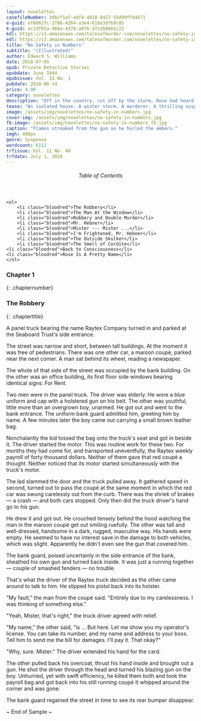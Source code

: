 ```yaml
---
layout: novelettes 
casefileNumber: 3dbcf1af-e8f4-4018-8427-55d99ffd4471
e-guid: af8662fc-2786-4264-a3e4-616e3d7b9c85
k-guid: ac1df65a-466a-4378-a8f6-d7cd566b5c22
kdl: https://s3.amazonaws.com/talesofmurder.com/novelettes/no-safety-in-numbers.mobi
edl: https://s3.amazonaws.com/talesofmurder.com/novelettes/no-safety-in-numbers.epub
title: "No Safety in Numbers"
subtitle: "(Illustrated)"
author: Edward S. Williams
date: 2018-07-05
opub: Private Detective Stories
opubdate: June 1944 
opubissue: Vol. 15 No. 1
pubdate: 2018-08-14
price: 4.99
category: novelettes
description: "Off in the country, cut off by the storm, Rose had heard the radio account of the hold-up and murder. And now she was sure that one of the men in her house was the killer. But which was it?"
tease: "An isolated house. A winter storm. A murderer. A thrilling suspense murder mystery!"
image: /assets/img/novelettes/no-safety-in-numbers.jpg
cover-img: /assets/img/novelettes/no-safety-in-numbers.jpg
fb-image: /assets/img/novelettes/no-safety-in-numbers_fb.jpg
caption: "Flames streaked from the gun as he hurled the embers."
imgh: 400px
genre: Suspense
wordcount: 6111
trfissue: Vol. 11 No. 40
trfdate: July 1, 2018
---
```


<div class="toc">
	<header>
		<h6>Table of Contents</h6>
	</header>
	
	<ol>
		<li class="bloodred">The Robbery</li>
		<li class="bloodred">The Man At the Window</li>
		<li class="bloodred">Robbery and Double Murder</li>
		<li class="bloodred">Mr. Hebner</li>
		<li class="bloodred">Mister --- Mister ...</li>
		<li class="bloodred">I'm Frightened, Mr. Hebner</li>
		<li class="bloodred">The Outside Skulker</li>
		<li class="bloodred">The Smell of Cordite</li>
    <li class="bloodred">Back to Consciousness</li>
    <li class="bloodred">Rose Is A Pretty Name</li>
	</ol>
</div> <!-- table-of-contents -->

### Chapter 1
{: .chapternumber}

### The Robbery
{: .chaptertitle}

A panel truck bearing the name Raytex Company turned in and parked at the Seaboard Trust's side entrance.

The street was narrow and short, between tall buildings. At the moment it was free of pedestrians. There was one other car, a maroon coupé, parked near the next comer. A man sat behind its wheel, reading a newspaper.

The whole of that side of the street was occupied by the bank building. On the other was an office building, its first floor side windows bearing identical signs: For Rent.

Two men were in the panel truck. The driver was elderly. He wore a blue uniform and cap with a holstered gun on his belt. The other was youthful, little more than an overgrown boy, unarmed. He got out and went to the bank entrance. The uniform bank guard admitted him, greeting him by name. A few minutes later the boy came out carrying a small brown leather bag.

Nonchalantly the kid tossed the bag onto the truck's seat and got in beside it. The driver started the motor. This was routine work for these two. For months they had come for, and transported uneventfully, the Raytex weekly payroll of forty thousand dollars. Neither of them gave that red coupé a thought. Neither noticed that its motor started simultaneously with the truck's motor.

The lad slammed the door and the truck pulled away. It gathered speed in second, turned out to pass the coupé at the same moment in which the red car was swung carelessly out from the curb. There was the shriek of brakes — a crash  — and both cars stopped. Only then did the truck driver's hand go to his gun.

He drew it and got out. He crouched tensely behind the hood watching the man in the maroon coupé get out smiling ruefully. The other was tall and well-dressed, handsome in a dark, rugged, masculine way. His hands were empty. He seemed to have no interest save in the damage to both vehicles, which was slight. Apparently he didn't even see the gun that covered him.

The bank guard, poised uncertainly in the side entrance of the bank, sheathed his own gun and turned back inside. It was just a running together — couple of smashed fenders — no trouble.

That's what the driver of the Raytex truck decided as the other came around to talk to him. He slipped his pistol back into its holster.

"My fault," the man from the coupé said. "Entirely due to my carelessness. I was thinking of something else."

"Yeah, Mister, that's right," the truck driver agreed with relief.

"My name," the other said, "is … But here. Let me show you my operator's license. You can take its number, and my name and address to your boss. Tell him to send me the bill for damages. I'll pay it. That okay?"

"Why, sure. Mister." The driver extended his hand for the card.

The other pulled back his overcoat, thrust his hand inside and brought out a gun. He shot the driver through the head and turned his blazing gun on the boy. Unhurried, yet with swift efficiency, he killed them both and took the payroll bag and got back into his still running coupé It whipped around the corner and was gone.

The bank guard regained the street in time to see its rear bumper disappear.

<p id="theend">~ End of Sample ~</p>
